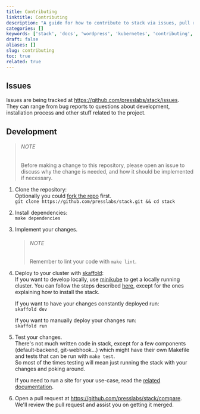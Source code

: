 ```yaml
---
title: Contributing
linktitle: Contributing
description: "A guide for how to contribute to stack via issues, pull requests etc."
categories: []
keywords: ['stack', 'docs', 'wordpress', 'kubernetes', 'contributing', 'development', 'issues']
draft: false
aliases: []
slug: contributing
toc: true
related: true
---
```


## Issues
Issues are being tracked at https://github.com/presslabs/stack/issues.  
They can range from bug reports to questions about development, installation process and other stuff related to the project.

## Development
> ###### NOTE
> Before making a change to this repository, please open an issue to discuss why the change is needed, and how it should be implemented if necessary.

1. Clone the repository:  
Optionally you could [fork the repo](https://github.com/presslabs/stack/fork) first.  
`git clone https://github.com/presslabs/stack.git && cd stack`

2. Install dependencies:  
`make dependencies`

3. Implement your changes.
    > ###### NOTE
    > Remember to lint your code with `make lint`.

4. Deploy to your cluster with [skaffold](https://skaffold.dev/docs/getting-started/#installing-skaffold):  
    If you want to develop locally, use [minikube](https://github.com/kubernetes/minikube#installation) to get a locally running cluster. You can follow the steps described [here](install-stack-on-minikube.md), except for the ones explaining how to install the stack.

    If you want to have your changes constantly deployed run:  
`skaffold dev`

    If you want to manually deploy your changes run:  
`skaffold run`

5. Test your changes.  
    There's not much written code in stack, except for a few components (default-backend, git-webhook...) which might have their own Makefile and tests that can be run with `make test`.  
    So most of the times testing will mean just running the stack with your changes and poking around.

    If you need to run a site for your use-case, read the [related documentation](docs/running-wordpress-on-kubernetes.md).

6. Open a pull request at https://github.com/presslabs/stack/compare.
    We'll review the pull request and assist you on getting it merged.
